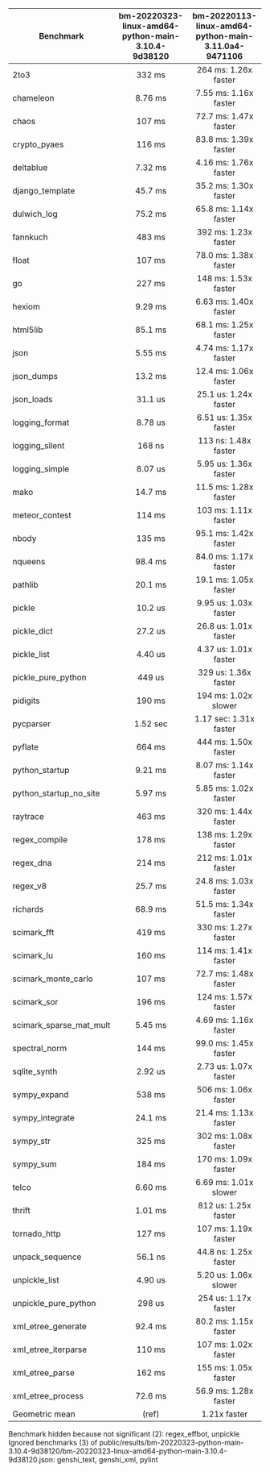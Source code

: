 | Benchmark               | bm-20220323-linux-amd64-python-main-3.10.4-9d38120 | bm-20220113-linux-amd64-python-main-3.11.0a4-9471106 |
|-------------------------|:--------------------------------------------------:|:----------------------------------------------------:|
| 2to3                    | 332 ms                                             | 264 ms: 1.26x faster                                 |
| chameleon               | 8.76 ms                                            | 7.55 ms: 1.16x faster                                |
| chaos                   | 107 ms                                             | 72.7 ms: 1.47x faster                                |
| crypto_pyaes            | 116 ms                                             | 83.8 ms: 1.39x faster                                |
| deltablue               | 7.32 ms                                            | 4.16 ms: 1.76x faster                                |
| django_template         | 45.7 ms                                            | 35.2 ms: 1.30x faster                                |
| dulwich_log             | 75.2 ms                                            | 65.8 ms: 1.14x faster                                |
| fannkuch                | 483 ms                                             | 392 ms: 1.23x faster                                 |
| float                   | 107 ms                                             | 78.0 ms: 1.38x faster                                |
| go                      | 227 ms                                             | 148 ms: 1.53x faster                                 |
| hexiom                  | 9.29 ms                                            | 6.63 ms: 1.40x faster                                |
| html5lib                | 85.1 ms                                            | 68.1 ms: 1.25x faster                                |
| json                    | 5.55 ms                                            | 4.74 ms: 1.17x faster                                |
| json_dumps              | 13.2 ms                                            | 12.4 ms: 1.06x faster                                |
| json_loads              | 31.1 us                                            | 25.1 us: 1.24x faster                                |
| logging_format          | 8.78 us                                            | 6.51 us: 1.35x faster                                |
| logging_silent          | 168 ns                                             | 113 ns: 1.48x faster                                 |
| logging_simple          | 8.07 us                                            | 5.95 us: 1.36x faster                                |
| mako                    | 14.7 ms                                            | 11.5 ms: 1.28x faster                                |
| meteor_contest          | 114 ms                                             | 103 ms: 1.11x faster                                 |
| nbody                   | 135 ms                                             | 95.1 ms: 1.42x faster                                |
| nqueens                 | 98.4 ms                                            | 84.0 ms: 1.17x faster                                |
| pathlib                 | 20.1 ms                                            | 19.1 ms: 1.05x faster                                |
| pickle                  | 10.2 us                                            | 9.95 us: 1.03x faster                                |
| pickle_dict             | 27.2 us                                            | 26.8 us: 1.01x faster                                |
| pickle_list             | 4.40 us                                            | 4.37 us: 1.01x faster                                |
| pickle_pure_python      | 449 us                                             | 329 us: 1.36x faster                                 |
| pidigits                | 190 ms                                             | 194 ms: 1.02x slower                                 |
| pycparser               | 1.52 sec                                           | 1.17 sec: 1.31x faster                               |
| pyflate                 | 664 ms                                             | 444 ms: 1.50x faster                                 |
| python_startup          | 9.21 ms                                            | 8.07 ms: 1.14x faster                                |
| python_startup_no_site  | 5.97 ms                                            | 5.85 ms: 1.02x faster                                |
| raytrace                | 463 ms                                             | 320 ms: 1.44x faster                                 |
| regex_compile           | 178 ms                                             | 138 ms: 1.29x faster                                 |
| regex_dna               | 214 ms                                             | 212 ms: 1.01x faster                                 |
| regex_v8                | 25.7 ms                                            | 24.8 ms: 1.03x faster                                |
| richards                | 68.9 ms                                            | 51.5 ms: 1.34x faster                                |
| scimark_fft             | 419 ms                                             | 330 ms: 1.27x faster                                 |
| scimark_lu              | 160 ms                                             | 114 ms: 1.41x faster                                 |
| scimark_monte_carlo     | 107 ms                                             | 72.7 ms: 1.48x faster                                |
| scimark_sor             | 196 ms                                             | 124 ms: 1.57x faster                                 |
| scimark_sparse_mat_mult | 5.45 ms                                            | 4.69 ms: 1.16x faster                                |
| spectral_norm           | 144 ms                                             | 99.0 ms: 1.45x faster                                |
| sqlite_synth            | 2.92 us                                            | 2.73 us: 1.07x faster                                |
| sympy_expand            | 538 ms                                             | 506 ms: 1.06x faster                                 |
| sympy_integrate         | 24.1 ms                                            | 21.4 ms: 1.13x faster                                |
| sympy_str               | 325 ms                                             | 302 ms: 1.08x faster                                 |
| sympy_sum               | 184 ms                                             | 170 ms: 1.09x faster                                 |
| telco                   | 6.60 ms                                            | 6.69 ms: 1.01x slower                                |
| thrift                  | 1.01 ms                                            | 812 us: 1.25x faster                                 |
| tornado_http            | 127 ms                                             | 107 ms: 1.19x faster                                 |
| unpack_sequence         | 56.1 ns                                            | 44.8 ns: 1.25x faster                                |
| unpickle_list           | 4.90 us                                            | 5.20 us: 1.06x slower                                |
| unpickle_pure_python    | 298 us                                             | 254 us: 1.17x faster                                 |
| xml_etree_generate      | 92.4 ms                                            | 80.2 ms: 1.15x faster                                |
| xml_etree_iterparse     | 110 ms                                             | 107 ms: 1.02x faster                                 |
| xml_etree_parse         | 162 ms                                             | 155 ms: 1.05x faster                                 |
| xml_etree_process       | 72.6 ms                                            | 56.9 ms: 1.28x faster                                |
| Geometric mean          | (ref)                                              | 1.21x faster                                         |

Benchmark hidden because not significant (2): regex_effbot, unpickle
Ignored benchmarks (3) of public/results/bm-20220323-python-main-3.10.4-9d38120/bm-20220323-linux-amd64-python-main-3.10.4-9d38120.json: genshi_text, genshi_xml, pylint
